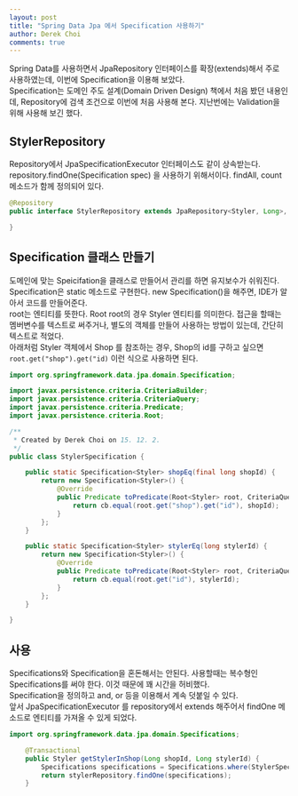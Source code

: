```yaml
---
layout: post
title: "Spring Data Jpa 에서 Specification 사용하기"
author: Derek Choi
comments: true
---
```

Spring Data를 사용하면서 JpaRepository 인터페이스를 확장(extends)해서 주로 사용하였는데,
이번에 Specification을 이용해 보았다.  
Specification는 도메인 주도 설계(Domain Driven Design) 책에서 처음 봤던 내용인데, Repository에 검색 조건으로 이번에 처음 사용해 본다. 지난번에는 Validation을 위해 사용해 보긴 했다.


## StylerRepository
Repository에서 JpaSpecificationExecutor 인터페이스도 같이 상속받는다.  
repository.findOne(Specification spec) 을 사용하기 위해서이다. findAll, count 메소드가 함께 정의되어 있다.

```java
@Repository
public interface StylerRepository extends JpaRepository<Styler, Long>, JpaSpecificationExecutor<Styler> {

}
```

## Specification 클래스 만들기
도메인에 맞는 Speicifation을 클래스로 만들어서 관리를 하면 유지보수가 쉬워진다.
Specification은 static 메소드로 구현한다.
new Specification()을 해주면, IDE가 알아서 코드를 만들어준다.  
root는 엔티티를 뜻한다. Root<Styler> root의 경우 Styler 엔티티를 의미한다.
접근을 할때는 멤버변수를 텍스트로 써주거나, 별도의 객체를 만들어 사용하는 방법이 있는데, 간단히 텍스트로 적었다.  
아래처럼 Styler 객체에서 Shop 를 참조하는 경우, Shop의 id를 구하고 싶으면 `root.get("shop").get("id)` 이런 식으로 사용하면 된다.

```java
import org.springframework.data.jpa.domain.Specification;

import javax.persistence.criteria.CriteriaBuilder;
import javax.persistence.criteria.CriteriaQuery;
import javax.persistence.criteria.Predicate;
import javax.persistence.criteria.Root;

/**
 * Created by Derek Choi on 15. 12. 2.
 */
public class StylerSpecification {

    public static Specification<Styler> shopEq(final long shopId) {
        return new Specification<Styler>() {
            @Override
            public Predicate toPredicate(Root<Styler> root, CriteriaQuery<?> query, CriteriaBuilder cb) {
                return cb.equal(root.get("shop").get("id"), shopId);
            }
        };
    }

    public static Specification<Styler> stylerEq(long stylerId) {
        return new Specification<Styler>() {
            @Override
            public Predicate toPredicate(Root<Styler> root, CriteriaQuery<?> query, CriteriaBuilder cb) {
                return cb.equal(root.get("id"), stylerId);
            }
        };
    }

}

```

## 사용
Specifications와 Specification을 혼돈해서는 안된다. 사용할때는 복수형인 Specifications를 써야 한다. 이것 때문에 꽤 시간을 허비했다.  
Specification을 정의하고 and, or 등을 이용해서 계속 덧붙일 수 있다.  
앞서 JpaSpecificationExecutor 를 repository에서 extends 해주어서 findOne 메소드로 엔티티를 가져올 수 있게 되었다.

```java
import org.springframework.data.jpa.domain.Specifications;

    @Transactional
    public Styler getStylerInShop(Long shopId, Long stylerId) {
        Specifications specifications = Specifications.where(StylerSpecification.shopEq(shopId)).and(StylerSpecification.stylerEq(stylerId));
        return stylerRepository.findOne(specifications);
    }
```
